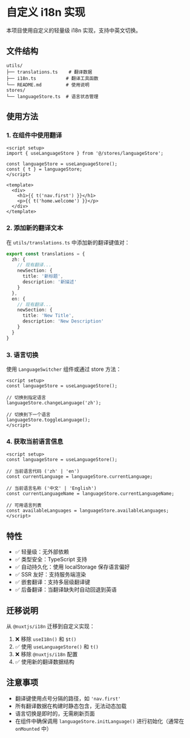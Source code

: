 # 自定义 i18n 实现

本项目使用自定义的轻量级 i18n 实现，支持中英文切换。

## 文件结构

```
utils/
├── translations.ts    # 翻译数据
├── i18n.ts           # 翻译工具函数
└── README.md         # 使用说明
stores/
└── languageStore.ts  # 语言状态管理
```

## 使用方法

### 1. 在组件中使用翻译

```vue
<script setup>
import { useLanguageStore } from '@/stores/languageStore';

const languageStore = useLanguageStore();
const { t } = languageStore;
</script>

<template>
  <div>
    <h1>{{ t('nav.first') }}</h1>
    <p>{{ t('home.welcome') }}</p>
  </div>
</template>
```

### 2. 添加新的翻译文本

在 `utils/translations.ts` 中添加新的翻译键值对：

```typescript
export const translations = {
  zh: {
    // 现有翻译...
    newSection: {
      title: '新标题',
      description: '新描述'
    }
  },
  en: {
    // 现有翻译...
    newSection: {
      title: 'New Title',
      description: 'New Description'
    }
  }
}
```

### 3. 语言切换

使用 `LanguageSwitcher` 组件或通过 store 方法：

```vue
<script setup>
const languageStore = useLanguageStore();

// 切换到指定语言
languageStore.changeLanguage('zh');

// 切换到下一个语言
languageStore.toggleLanguage();
</script>
```

### 4. 获取当前语言信息

```vue
<script setup>
const languageStore = useLanguageStore();

// 当前语言代码 ('zh' | 'en')
const currentLanguage = languageStore.currentLanguage;

// 当前语言名称 ('中文' | 'English')
const currentLanguageName = languageStore.currentLanguageName;

// 可用语言列表
const availableLanguages = languageStore.availableLanguages;
</script>
```

## 特性

- ✅ 轻量级：无外部依赖
- ✅ 类型安全：TypeScript 支持
- ✅ 自动持久化：使用 localStorage 保存语言偏好
- ✅ SSR 友好：支持服务端渲染
- ✅ 嵌套翻译：支持多层级翻译键
- ✅ 后备翻译：当翻译缺失时自动回退到英语

## 迁移说明

从 `@nuxtjs/i18n` 迁移到自定义实现：

1. ❌ 移除 `useI18n()` 和 `$t()`
2. ✅ 使用 `useLanguageStore()` 和 `t()`
3. ❌ 移除 `@nuxtjs/i18n` 配置
4. ✅ 使用新的翻译数据结构

## 注意事项

- 翻译键使用点号分隔的路径，如 `'nav.first'`
- 所有翻译数据在构建时静态包含，无法动态加载
- 语言切换是即时的，无需刷新页面
- 在组件中确保调用 `languageStore.initLanguage()` 进行初始化（通常在 `onMounted` 中）
